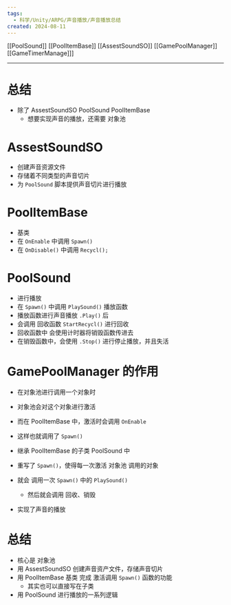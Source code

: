 ```yaml
---
tags:
  - 科学/Unity/ARPG/声音播放/声音播放总结
created: 2024-08-11
---
```

[[PoolSound]] [[PoolItemBase]] [[AssestSoundSO]] [[GamePoolManager]] [[GameTimerManage]]]

---
# 总结

- 除了 AssestSoundSO PoolSound PoolItemBase 
	- 想要实现声音的播放，还需要 对象池
# AssestSoundSO

- 创建声音资源文件
- 存储着不同类型的声音切片
- 为 `PoolSound` 脚本提供声音切片进行播放
# PoolItemBase 

- 基类
- 在 `OnEnable` 中调用 `Spawn()`
- 在 `OnDisable()` 中调用 `Recycl();`
# PoolSound

- 进行播放
- 在 `Spawn()` 中调用 `PlaySound()` 播放函数
- 播放函数进行声音播放 `.Play()` 后
- 会调用 回收函数 `StartRecycl()` 进行回收
- 回收函数中 会使用计时器将销毁函数传进去
- 在销毁函数中，会使用 `.Stop()` 进行停止播放，并且失活
# GamePoolManager 的作用

- 在对象池进行调用一个对象时
- 对象池会对这个对象进行激活
- 而在 PoolItemBase 中，激活时会调用 `OnEnable` 
- 这样也就调用了 `Spawn()`

- 继承 PoolItemBase 的子类 PoolSound 中
- 重写了 `Spawn()`，使得每一次激活 对象池 调用的对象
- 就会 调用一次 `Spawn()` 中的 `PlaySound()`
	- 然后就会调用 回收、销毁
- 实现了声音的播放
# 总结

* 核心是 对象池
* 用 AssestSoundSO 创建声音资产文件，存储声音切片
* 用 PoolItemBase 基类 完成 激活调用 `Spawn()` 函数的功能
	* 其实也可以直接写在子类
* 用 PoolSound 进行播放的一系列逻辑
